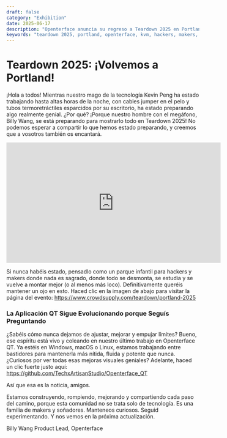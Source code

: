 ```yaml
---
draft: false
category: "Exhibition"
date: 2025-06-17
description: "Openterface anuncia su regreso a Teardown 2025 en Portland, mostrando nuevos desarrollos y mejoras de la aplicación QT para hackers y makers."
keywords: "teardown 2025, portland, openterface, kvm, hackers, makers, qt app, techxartisan"
---
```


# Teardown 2025: ¡Volvemos a Portland!

¡Hola a todos! Mientras nuestro mago de la tecnología Kevin Peng ha estado trabajando hasta altas horas de la noche, con cables jumper en el pelo y tubos termoretráctiles esparcidos por su escritorio, ha estado preparando algo realmente genial. ¿Por qué? ¡Porque nuestro hombre con el megáfono, Billy Wang, se está preparando para mostrarlo todo en Teardown 2025! No podemos esperar a compartir lo que hemos estado preparando, y creemos que a vosotros también os encantará.

<iframe width="560" height="315" src="https://www.youtube.com/embed/f0nQYxOnck4?si=Lh9jknJcSpD15nac" title="YouTube video player" frameborder="0" allow="accelerometer; autoplay; clipboard-write; encrypted-media; gyroscope; picture-in-picture; web-share" referrerpolicy="strict-origin-when-cross-origin" allowfullscreen></iframe>

Si nunca habéis estado, pensadlo como un parque infantil para hackers y makers donde nada es sagrado, donde todo se desmonta, se estudia y se vuelve a montar mejor (o al menos más loco). Definitivamente queréis mantener un ojo en esto. Haced clic en la imagen de abajo para visitar la página del evento: https://www.crowdsupply.com/teardown/portland-2025

### La Aplicación QT Sigue Evolucionando porque Seguís Preguntando

¿Sabéis cómo nunca dejamos de ajustar, mejorar y empujar límites? Bueno, ese espíritu está vivo y coleando en nuestro último trabajo en Openterface QT. Ya estéis en Windows, macOS o Linux, estamos trabajando entre bastidores para mantenerla más nítida, fluida y potente que nunca. ¿Curiosos por ver todas esas mejoras visuales geniales? Adelante, haced un clic fuerte justo aquí: <https://github.com/TechxArtisanStudio/Openterface_QT>

Así que esa es la noticia, amigos.

Estamos construyendo, rompiendo, mejorando y compartiendo cada paso del camino, porque esta comunidad no se trata solo de tecnología. Es una familia de makers y soñadores. Manteneos curiosos. Seguid experimentando. Y nos vemos en la próxima actualización.

Billy Wang
Product Lead, Openterface
